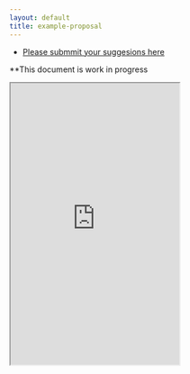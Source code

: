 ```yaml
---
layout: default
title: example-proposal
---
```

* [Please submmit your suggesions here](https://docs.google.com/document/d/1qamYcn7S_eY4yr98OgKKKXjPoEZxj8CN466-KAeca78/edit?usp=sharing)

**This document is work in progress
<iframe src="https://docs.google.com/document/d/1qamYcn7S_eY4yr98OgKKKXjPoEZxj8CN466-KAeca78/pub?embedded=true" style="height:500px;" onload="this.style.height= (window.innerHeight * 0.85) +'px';"></iframe>
